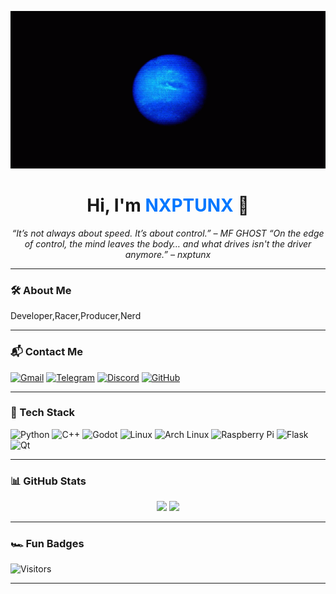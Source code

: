 
<p align="center">
  <img src="neptune-wave-dyln.gif" alt="NXPTUNX" width="600">
</p>

<h1 align="center">Hi, I'm <span style="color:#0077ff">NXPTUNX</span> 🏁</h1>

<p align="center">
  <em>“It’s not always about speed. It’s about control.” – MF GHOST</em>
  <em>“On the edge of control, the mind leaves the body… and what drives isn't the driver anymore.” – nxptunx</em>
</p>

---

### 🛠️ About Me
Developer,Racer,Producer,Nerd

---

### 📬 Contact Me

[![Gmail](https://img.shields.io/badge/-anvarbilmemek@gmail.com-D14836?style=flat-square&logo=Gmail&logoColor=white)](mailto:anvarbilmemek@gmail.com)
[![Telegram](https://img.shields.io/badge/Telegram-%40nxptunx-2CA5E0?style=flat-square&logo=telegram&logoColor=white)](https://t.me/nxptunx)
[![Discord](https://img.shields.io/badge/Discord-prod__nxptunx-5865F2?style=flat-square&logo=discord&logoColor=white)]()
[![GitHub](https://img.shields.io/badge/GitHub-NXPTUNX-181717?style=flat-square&logo=github)](https://github.com/nxptunx)

---

### 🧰 Tech Stack

![Python](https://img.shields.io/badge/Python-3776AB?style=for-the-badge&logo=python&logoColor=white)
![C++](https://img.shields.io/badge/C%2B%2B-00599C?style=for-the-badge&logo=c%2B%2B&logoColor=white)
![Godot](https://img.shields.io/badge/Godot-478CBF?style=for-the-badge&logo=godot-engine&logoColor=white)
![Linux](https://img.shields.io/badge/Linux-FCC624?style=for-the-badge&logo=linux&logoColor=black)
![Arch Linux](https://img.shields.io/badge/Arch-1793D1?style=for-the-badge&logo=arch-linux&logoColor=white)
![Raspberry Pi](https://img.shields.io/badge/Raspberry%20Pi-C51A4A?style=for-the-badge&logo=raspberry-pi&logoColor=white)
![Flask](https://img.shields.io/badge/Flask-000000?style=for-the-badge&logo=flask&logoColor=white)
![Qt](https://img.shields.io/badge/Qt-41CD52?style=for-the-badge&logo=qt&logoColor=white)

---

### 📊 GitHub Stats

<p align="center">
  <img src="https://github-readme-stats.vercel.app/api?username=nxptunx&show_icons=true&theme=tokyonight" height="180">
  <img src="https://github-readme-stats.vercel.app/api/top-langs/?username=nxptunx&layout=compact&theme=tokyonight" height="180">
</p>

---

### 🏎️ Fun Badges

![Visitors](https://komarev.com/ghpvc/?username=nxptunx&style=flat-square&color=blue)


---
